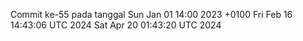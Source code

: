 Commit ke-55 pada tanggal Sun Jan 01 14:00 2023 +0100
Fri Feb 16 14:43:06 UTC 2024
Sat Apr 20 01:43:20 UTC 2024
